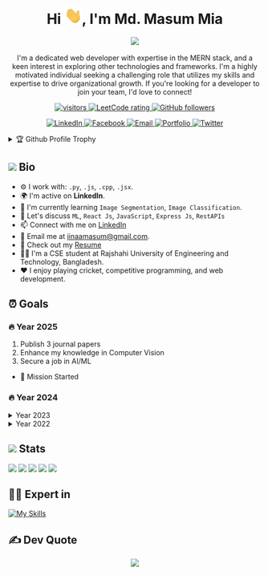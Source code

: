 <div align="center">
  <h1 align="center">Hi <img width="35" src="https://github.com/1999AZZAR/1999AZZAR/blob/main/resources/img/waving.gif">, I'm Md. Masum Mia</h1>

  [![](https://readme-typing-svg.herokuapp.com?font=Poppins&size=22&color=DC143C&vCenter=true&width=250&height=35&lines=MERN+Stack+Development;Computer+Vision;Problem+Solving)](https://www.linkedin.com/in/iinaamasum/)

  <p align="center">I'm a dedicated web developer with expertise in the MERN stack, and a keen interest in exploring other technologies and frameworks. I'm a highly motivated individual seeking a challenging role that utilizes my skills and expertise to drive organizational growth. If you're looking for a developer to join your team, I'd love to connect!</p>
</div>

<p align="center">
  <a href="https://github.com/iinaamasum/">
    <img src="https://komarev.com/ghpvc/?username=iinaamasum&color=dc143c" alt="visitors" />
  </a>
  <a href="https://leetcode.com/iinaamasum/">
    <img src="https://cp-logo.vercel.app/leetcode/iinaamasum" alt="LeetCode rating" />
  </a>
  <a href="https://github.com/iinaamasum?tab=followers">
    <img alt="GitHub followers" src="https://img.shields.io/github/followers/iinaamasum?color=red&logo=github">
  </a>
</p>

<p align="center">
  <a href="https://www.linkedin.com/in/iinaamasum/">
    <img src="https://img.shields.io/badge/LinkedIn-0077B5?style=for-the-badge&logo=linkedin&logoColor=white" alt="LinkedIn" />
  </a>
  <a href="https://www.facebook.com/iinaamasum/">
    <img src="https://img.shields.io/badge/Facebook-1877F2?style=for-the-badge&logo=facebook&logoColor=white" alt="Facebook" />
  </a>
  <a href="mailto:iinaamasum@gmail.com">
    <img src="https://img.shields.io/badge/Gmail-D14836?style=for-the-badge&logo=gmail&logoColor=white" alt="Email" />
  </a>
  <a href="https://iinaamasum-3ec05.web.app/">
    <img src="https://img.shields.io/badge/Portfolio-E4405F?style=for-the-badge&logo=portfolio&logoColor=white" alt="Portfolio" />
  </a>
  <a href="https://twitter.com/iinaamasum/">
    <img src="https://img.shields.io/badge/Twitter-1DA1F2?style=for-the-badge&logo=twitter&logoColor=white" alt="Twitter" />
  </a>
</p>

<details>
  <summary>🏆 Github Profile Trophy</summary>
  <br/>
  <p align="center">
    <a href="https://github.com/iinaamasum">
      <img src="https://github-profile-trophy.vercel.app/?username=iinaamasum&column=8&theme=darkhub"/>
    </a>
  </p>
</details>

## <img src="https://media.giphy.com/media/WUlplcMpOCEmTGBtBW/giphy.gif" width="40"> Bio

* ⚙️ I work with: `.py`, `.js`, `.cpp`, `.jsx`.
* 🌍 I'm active on **LinkedIn**.
* 🌱 I'm currently learning `Image Segmentation`, `Image Classification`.
* 💬 Let's discuss `ML`, `React Js`, `JavaScript`, `Express Js`, `RestAPIs`
* 📫 Connect with me on [LinkedIn](https://www.linkedin.com/in/iinaamasum/)
* 📧 Email me at iinaamasum@gmail.com.
* 📝 Check out my [Resume](https://drive.google.com/file/d/1N-wdH0WSxzJ27JE8TzgLusAVQZdI3y7b/view)
* 👨‍🎓 I'm a CSE student at Rajshahi University of Engineering and Technology, Bangladesh.
* ❤️ I enjoy playing cricket, competitive programming, and web development.

## ⏰ Goals

### :fire: Year 2025
1. Publish 3 journal papers
2. Enhance my knowledge in Computer Vision
3. Secure a job in AI/ML
* :calendar: Mission Started

### :fire: Year 2024
<details>
  <summary>Year 2023</summary>
  1. Solve 300+ LeetCode and Codeforces problems
  2. Explore Machine Learning and complete 3 projects
  3. Learn SQL and Python for backend development and complete 5+ projects
  * :calendar: Completed (1, 2), Learning (3) - (17th Jan, 2024)
  * 🏆 Achieved Pupil rank in Codeforces (Max Rating 1310)
  * 🏆 Worked at Remotasks
</details>

<details>
  <summary>Year 2022</summary>
  1. Learn Web Development (React, NodeJs, ExpressJS, MongoDB, JS, CSS, HTML, Firebase, Tailwind CSS, Bootstrap, Redux)
  2. Complete 10 web projects and prepare a CV for an intern
  3. Secure an internship in web development
  * :calendar: Completed all goals (14th Dec, 2022)
  * 🏆 Interned at Hirable
</details>

## <img src="https://media.giphy.com/media/ZCN6F3FAkwsyOGU2RS/giphy.gif" width="40"> Stats

![](http://github-profile-summary-cards.vercel.app/api/cards/profile-details?username=iinaamasum&theme=radical)
![](http://github-profile-summary-cards.vercel.app/api/cards/repos-per-language?username=iinaamasum&theme=radical)
![](http://github-profile-summary-cards.vercel.app/api/cards/most-commit-language?username=iinaamasum&theme=radical)
![](http://github-profile-summary-cards.vercel.app/api/cards/stats?username=iinaamasum&theme=radical)
![](http://github-profile-summary-cards.vercel.app/api/cards/productive-time?username=iinaamasum&theme=radical&utcOffset=3)

## 👨‍💻 Expert in

[![My Skills](https://skillicons.dev/icons?i=js,react,html,css,tailwind,bootstrap,nodejs,express,mongodb,c,cpp,heroku,git,github,gitlab,firebase,figma,vscode,redux,netlify)](https://www.linkedin.com/in/iinaamasum/)

## ✍️ Dev Quote

<p align="center">
  <img src="https://quotes-github-readme.vercel.app/api?type=horizontal&theme=radical" />
</p>
